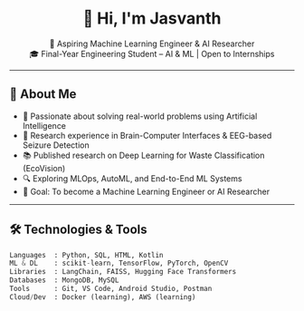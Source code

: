 <!-- GitHub Profile README for Jasvanth -->

<h1 align="center">👋 Hi, I'm Jasvanth</h1>
<p align="center">
  🚀 Aspiring Machine Learning Engineer & AI Researcher<br>
  🎓 Final-Year Engineering Student – AI & ML | Open to Internships
</p>

---

## 🧠 About Me

- 🤖 Passionate about solving real-world problems using Artificial Intelligence  
- 🔬 Research experience in Brain-Computer Interfaces & EEG-based Seizure Detection  
- 📚 Published research on Deep Learning for Waste Classification (EcoVision)  
- 🔍 Exploring MLOps, AutoML, and End-to-End ML Systems  
- 🎯 Goal: To become a Machine Learning Engineer or AI Researcher

---

## 🛠️ Technologies & Tools

```python
Languages  : Python, SQL, HTML, Kotlin  
ML & DL    : scikit-learn, TensorFlow, PyTorch, OpenCV  
Libraries  : LangChain, FAISS, Hugging Face Transformers  
Databases  : MongoDB, MySQL  
Tools      : Git, VS Code, Android Studio, Postman  
Cloud/Dev  : Docker (learning), AWS (learning)
